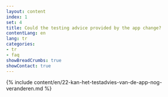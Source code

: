 ```yaml
---
layout: content
index: 1
set: 4
title: Could the testing advice provided by the app change?
contentLang: en
lang: tr
categories:
- tr
- faq
showBreadCrumbs: true
showContact: true
---
```

{% include content/en/22-kan-het-testadvies-van-de-app-nog-veranderen.md %}
